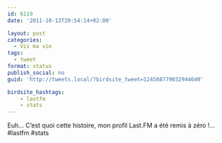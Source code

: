 ```yaml
---
id: 6119
date: '2011-10-13T20:54:14+02:00'

layout: post
categories:
  - Vis ma vie
tags:
  - tweet
format: status
publish_social: no
guid: 'http://tweets.local/?birdsite_tweet=124588779032944640'

birdsite_hashtags:
    - lastfm
    - stats
---
```


Euh… C’est quoi cette histoire, mon profil Last.FM a été remis à zéro !… #lastfm #stats